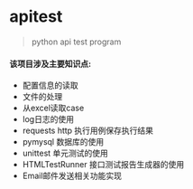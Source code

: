 # apitest
>python api test program
#### 该项目涉及主要知识点:
* 配置信息的读取
* 文件的处理
* 从excel读取case
* log日志的使用
* requests http 执行用例保存执行结果
* pymysql 数据库的使用
* unittest 单元测试的使用
* HTMLTestRunner 接口测试报告生成器的使用
* Email邮件发送相关功能实现
